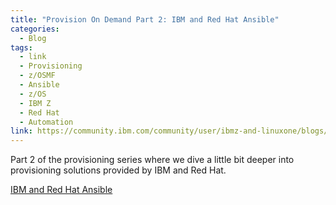```yaml
---
title: "Provision On Demand Part 2: IBM and Red Hat Ansible"
categories:
  - Blog
tags:
  - link
  - Provisioning
  - z/OSMF
  - Ansible
  - z/OS 
  - IBM Z 
  - Red Hat
  - Automation
link: https://community.ibm.com/community/user/ibmz-and-linuxone/blogs/travis-biro1/2021/10/22/provision-on-demand-part-2
---
```


Part 2 of the provisioning series where we dive a little bit deeper into provisioning solutions provided by IBM and Red Hat. 

[IBM and Red Hat Ansible](https://community.ibm.com/community/user/ibmz-and-linuxone/blogs/travis-biro1/2021/10/22/provision-on-demand-part-2)